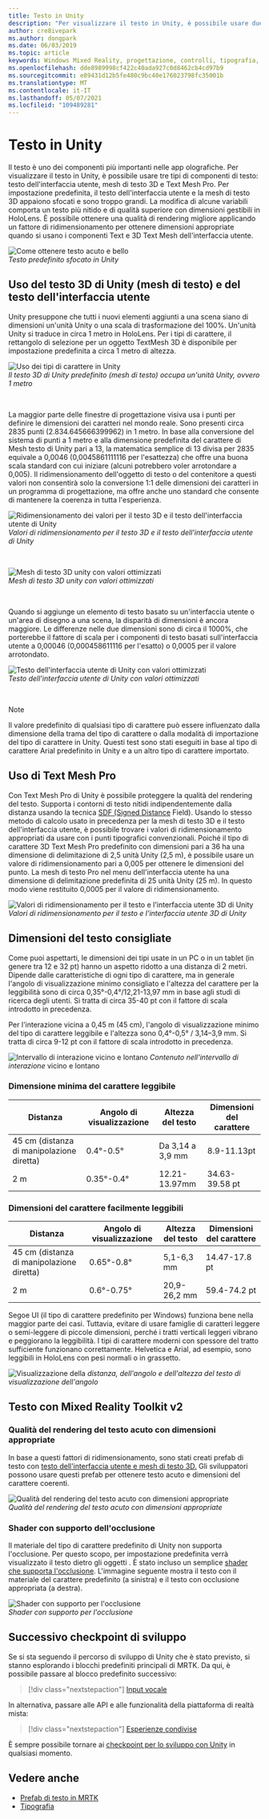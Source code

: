 ```yaml
---
title: Testo in Unity
description: "Per visualizzare il testo in Unity, è possibile usare due tipi di componenti di testo: testo dell'interfaccia utente e mesh di testo 3D."
author: cre8ivepark
ms.author: dongpark
ms.date: 06/03/2019
ms.topic: article
keywords: Windows Mixed Reality, progettazione, controlli, tipografia, interfaccia utente, esperienza utente, visore per realtà mista, visore windows mixed reality, visore per realtà virtuale, MRTK, Mixed Reality Toolkit
ms.openlocfilehash: dde8989998cf422c40ada927c0d8462cb4cd97b9
ms.sourcegitcommit: e89431d12b5fe480c9bc40e176023798fc35001b
ms.translationtype: MT
ms.contentlocale: it-IT
ms.lasthandoff: 05/07/2021
ms.locfileid: "109489281"
---
```

# <a name="text-in-unity"></a>Testo in Unity

Il testo è uno dei componenti più importanti nelle app olografiche. Per visualizzare il testo in Unity, è possibile usare tre tipi di componenti di testo: testo dell'interfaccia utente, mesh di testo 3D e Text Mesh Pro. Per impostazione predefinita, il testo dell'interfaccia utente e la mesh di testo 3D appaiono sfocati e sono troppo grandi. La modifica di alcune variabili comporta un testo più nitido e di qualità superiore con dimensioni gestibili in HoloLens. È possibile ottenere una qualità di rendering migliore applicando un fattore di ridimensionamento per ottenere dimensioni appropriate quando si usano i componenti Text e 3D Text Mesh dell'interfaccia utente.

![Come ottenere testo acuto e bello](images/hug-text-02-640px.png)<br>
*Testo predefinito sfocato in Unity*

## <a name="working-with-unitys-3d-text-text-mesh-and-ui-text"></a>Uso del testo 3D di Unity (mesh di testo) e del testo dell'interfaccia utente

Unity presuppone che tutti i nuovi elementi aggiunti a una scena siano di dimensioni un'unità Unity o una scala di trasformazione del 100%. Un'unità Unity si traduce in circa 1 metro in HoloLens. Per i tipi di carattere, il rettangolo di selezione per un oggetto TextMesh 3D è disponibile per impostazione predefinita a circa 1 metro di altezza.

![Uso dei tipi di carattere in Unity](images/640px-hug-text-03.png)<br>
*Il testo 3D di Unity predefinito (mesh di testo) occupa un'unità Unity, ovvero 1 metro*

<br>

La maggior parte delle finestre di progettazione visiva usa i punti per definire le dimensioni dei caratteri nel mondo reale. Sono presenti circa 2835 punti (2.834.645666399962) in 1 metro. In base alla conversione del sistema di punti a 1 metro e alla dimensione predefinita del carattere di Mesh testo di Unity pari a 13, la matematica semplice di 13 divisa per 2835 equivale a 0,0046 (0,0045861111116 per l'esattezza) che offre una buona scala standard con cui iniziare (alcuni potrebbero voler arrotondare a 0,005). Il ridimensionamento dell'oggetto di testo o del contenitore a questi valori non consentirà solo la conversione 1:1 delle dimensioni dei caratteri in un programma di progettazione, ma offre anche uno standard che consente di mantenere la coerenza in tutta l'esperienza.

![Ridimensionamento dei valori per il testo 3D e il testo dell'interfaccia utente di Unity](images/Text_In_Unity_Measurements1.png)<br>
*Valori di ridimensionamento per il testo 3D e il testo dell'interfaccia utente di Unity*

<br>

![Mesh di testo 3D unity con valori ottimizzati](images/hug-text-05-1000px.png)<br>
*Mesh di testo 3D unity con valori ottimizzati*

<br>

Quando si aggiunge un elemento di testo basato su un'interfaccia utente o un'area di disegno a una scena, la disparità di dimensioni è ancora maggiore. Le differenze nelle due dimensioni sono di circa il 1000%, che porterebbe il fattore di scala per i componenti di testo basati sull'interfaccia utente a 0,00046 (0,000458611116 per l'esatto) o 0,0005 per il valore arrotondato.

![Testo dell'interfaccia utente di Unity con valori ottimizzati](images/hug-text-04-1000px.png)<br>
*Testo dell'interfaccia utente di Unity con valori ottimizzati*

<br>

>[!NOTE]
>Il valore predefinito di qualsiasi tipo di carattere può essere influenzato dalla dimensione della trama del tipo di carattere o dalla modalità di importazione del tipo di carattere in Unity. Questi test sono stati eseguiti in base al tipo di carattere Arial predefinito in Unity e a un altro tipo di carattere importato.

## <a name="working-with-text-mesh-pro"></a>Uso di Text Mesh Pro

Con Text Mesh Pro di Unity è possibile proteggere la qualità del rendering del testo. Supporta i contorni di testo nitidi indipendentemente dalla distanza usando la tecnica [SDF (Signed Distance](https://steamcdn-a.akamaihd.net/apps/valve/2007/SIGGRAPH2007_AlphaTestedMagnification.pdf) Field). Usando lo stesso metodo di calcolo usato in precedenza per la mesh di testo 3D e il testo dell'interfaccia utente, è possibile trovare i valori di ridimensionamento appropriati da usare con i punti tipografici convenzionali. Poiché il tipo di carattere 3D Text Mesh Pro predefinito con dimensioni pari a 36 ha una dimensione di delimitazione di 2,5 unità Unity (2,5 m), è possibile usare un valore di ridimensionamento pari a 0,005 per ottenere le dimensioni del punto. La mesh di testo Pro nel menu dell'interfaccia utente ha una dimensione di delimitazione predefinita di 25 unità Unity (25 m). In questo modo viene restituito 0,0005 per il valore di ridimensionamento.

![Valori di ridimensionamento per il testo e l'interfaccia utente 3D di Unity](images/Text_In_Unity_Measurements2.png)<br>
*Valori di ridimensionamento per il testo e l'interfaccia utente 3D di Unity*

## <a name="recommended-text-size"></a>Dimensioni del testo consigliate

Come puoi aspettarti, le dimensioni dei tipi usate in un PC o in un tablet (in genere tra 12 e 32 pt) hanno un aspetto ridotto a una distanza di 2 metri. Dipende dalle caratteristiche di ogni tipo di carattere, ma in generale l'angolo di visualizzazione minimo consigliato e l'altezza del carattere per la leggibilità sono di circa 0,35°-0,4°/12,21-13,97 mm in base agli studi di ricerca degli utenti. Si tratta di circa 35-40 pt con il fattore di scala introdotto in precedenza.

Per l'interazione vicina a 0,45 m (45 cm), l'angolo di visualizzazione minimo del tipo di carattere leggibile e l'altezza sono 0,4°-0,5° / 3,14–3,9 mm. Si tratta di circa 9-12 pt con il fattore di scala introdotto in precedenza.

![Intervallo di interazione vicino e lontano ](images/typography-distance-1000px.jpg)
 *Contenuto nell'intervallo di interazione* vicino e lontano

### <a name="the-minimum-legible-font-size"></a>Dimensione minima del carattere leggibile

| Distanza | Angolo di visualizzazione | Altezza del testo | Dimensioni del carattere |
|---------|---------|---------|---------|
| 45 cm (distanza di manipolazione diretta) | 0.4°-0.5° | Da 3,14 a 3,9 mm | 8.9-11.13pt |
| 2 m | 0.35°-0.4° | 12.21-13.97mm | 34.63-39.58 pt |


### <a name="the-comfortably-legible-font-size"></a>Dimensioni del carattere facilmente leggibili

| Distanza | Angolo di visualizzazione | Altezza del testo | Dimensioni del carattere |
|---------|---------|---------|---------|
| 45 cm (distanza di manipolazione diretta) | 0.65°-0.8° | 5,1-6,3 mm | 14.47-17.8 pt |
| 2 m | 0.6°-0.75° | 20,9-26,2 mm | 59.4-74.2 pt |

Segoe UI (il tipo di carattere predefinito per Windows) funziona bene nella maggior parte dei casi. Tuttavia, evitare di usare famiglie di caratteri leggere o semi-leggere di piccole dimensioni, perché i tratti verticali leggeri vibrano e peggiorano la leggibilità. I tipi di carattere moderni con spessore del tratto sufficiente funzionano correttamente. Helvetica e Arial, ad esempio, sono leggibili in HoloLens con pesi normali o in grassetto.

![Visualizzazione della ](images/Text_In_Unity_ViewingAngle.jpg)
 *distanza, dell'angolo e dell'altezza del testo di visualizzazione dell'angolo*

## <a name="text-with-mixed-reality-toolkit-v2"></a>Testo con Mixed Reality Toolkit v2

### <a name="sharp-text-rendering-quality-with-proper-dimension"></a>Qualità del rendering del testo acuto con dimensioni appropriate

In base a questi fattori di ridimensionamento, sono stati creati prefab di testo con [testo dell'interfaccia utente e mesh di testo 3D.](https://github.com/microsoft/MixedRealityToolkit-Unity/tree/main/Assets/MRTK/SDK/StandardAssets/Prefabs/Text) Gli sviluppatori possono usare questi prefab per ottenere testo acuto e dimensioni del carattere coerenti.

![Qualità del rendering del testo acuto con dimensioni appropriate](images/hug-text-06-1000px.png)<br>
*Qualità del rendering del testo acuto con dimensioni appropriate*

### <a name="shader-with-occlusion-support"></a>Shader con supporto dell'occlusione

Il materiale del tipo di carattere predefinito di Unity non supporta l'occlusione. Per questo scopo, per impostazione predefinita verrà visualizzato il testo dietro gli oggetti . È stato incluso un semplice [shader che supporta l'occlusione](https://github.com/microsoft/MixedRealityToolkit-Unity/blob/main/Assets/MRTK/StandardAssets/Shaders/Text3DShader.shader). L'immagine seguente mostra il testo con il materiale del carattere predefinito (a sinistra) e il testo con occlusione appropriata (a destra).

![Shader con supporto per l'occlusione](images/hug-text-07-1000px.png)<br>
*Shader con supporto per l'occlusione*

## <a name="next-development-checkpoint"></a>Successivo checkpoint di sviluppo

Se si sta seguendo il percorso di sviluppo di Unity che è stato previsto, si stanno esplorando i blocchi predefiniti principali di MRTK. Da qui, è possibile passare al blocco predefinito successivo:

> [!div class="nextstepaction"]
> [Input vocale](voice-input-in-unity.md)

In alternativa, passare alle API e alle funzionalità della piattaforma di realtà mista:

> [!div class="nextstepaction"]
> [Esperienze condivise](shared-experiences-in-unity.md)

È sempre possibile tornare ai [checkpoint per lo sviluppo con Unity](unity-development-overview.md#2-core-building-blocks) in qualsiasi momento.

## <a name="see-also"></a>Vedere anche

* [Prefab di testo in MRTK](https://github.com/microsoft/MixedRealityToolkit-Unity/tree/main/Assets/MRTK/SDK/StandardAssets/Prefabs/Text)
* [Tipografia](../../design/typography.md)
